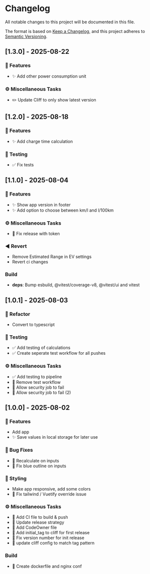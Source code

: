 # Changelog

All notable changes to this project will be documented in this file.

The format is based on [Keep a Changelog](https://keepachangelog.com/en/1.0.0/),
and this project adheres to [Semantic Versioning](https://semver.org/spec/v2.0.0.html).

## [1.3.0] - 2025-08-22

### 🚀 Features

- :sparkles: Add other power consumption unit

### ⚙️ Miscellaneous Tasks

- :pencil2: Update Cliff to only show latest version

## [1.2.0] - 2025-08-18

### 🚀 Features

- :sparkles: Add charge time calculation

### 🧪 Testing

- :white_check_mark: Fix tests

## [1.1.0] - 2025-08-04

### 🚀 Features

- :sparkles: Show app version in footer
- :sparkles: Add option to choose between km/l and l/100km

### ⚙️ Miscellaneous Tasks

- :closed_lock_with_key: Fix release with token

### ◀️ Revert

- Remove Estimated Range in EV settings
- Revert ci changes

### Build

- **deps**: Bump esbuild, @vitest/coverage-v8, @vitest/ui and vitest

## [1.0.1] - 2025-08-03

### 🚜 Refactor

- Convert to typescript

### 🧪 Testing

- :white_check_mark: Add testing of calculations
- :white_check_mark: Create seperate test workflow for all pushes

### ⚙️ Miscellaneous Tasks

- :white_check_mark: Add testing to pipeline
- :construction_worker: Remove test workflow
- :construction_worker: Allow security job to fail
- 👷 Allow security job to fail (2)

## [1.0.0] - 2025-08-02

### 🚀 Features

- Add app
- :sparkles: Save values in local storage for later use

### 🐛 Bug Fixes

- :bug: Recalculate on inputs
- :bug: Fix blue outline on inputs

### 🎨 Styling

- Make app responsive, add some colors
- :lipstick: Fix tailwind / Vuetify override issue

### ⚙️ Miscellaneous Tasks

- :construction_worker: Add CI file to build & push
- :construction_worker: Update release strategy
- :construction_worker: Add CodeOwner file
- :construction_worker: Add initial_tag to cliff for first release
- :construction_worker: Fix version number for init release
- :construction_worker: update cliff config to match tag pattern

### Build

- :construction_worker: Create dockerfile and nginx conf

<!-- generated by git-cliff -->
